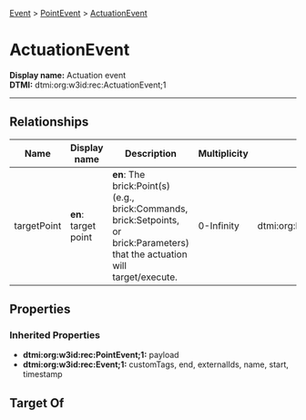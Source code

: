 [Event](../Event.md) > [PointEvent](PointEvent.md) > [ActuationEvent](.)
# ActuationEvent

**Display name:** Actuation event<br />
**DTMI:** dtmi:org:w3id:rec:ActuationEvent;1

---
## Relationships
|Name|Display name|Description|Multiplicity|Target|Properties|Writable|
|-|-|-|-|-|-|-|
|targetPoint|**en**: target point|**en**: The brick:Point(s) (e.g., brick:Commands, brick:Setpoints, or brick:Parameters) that the actuation will target/execute.|0-Infinity|dtmi:org:brickschema:schema:Brick:Point;1||True|
## Properties
### Inherited Properties
* **dtmi:org:w3id:rec:PointEvent;1:** payload
* **dtmi:org:w3id:rec:Event;1:** customTags, end, externalIds, name, start, timestamp
## Target Of
